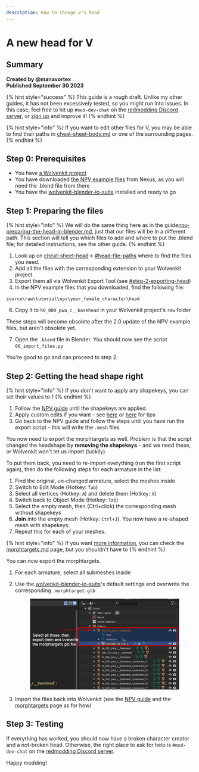 ```yaml
---
description: How to change V's head
---
```


# A new head for V

## Summary

**Created by @manavortex**\
**Published September 30 2023**

{% hint style="success" %}
This guide is a rough draft. Unlike my other guides, it has not been excessively tested, so you might run into issues. In this case, feel free to hit up  `#mod-dev-chat` on the [redmodding Discord server](https://discord.gg/redmodding), or [sign up](https://app.gitbook.com/invite/-MP5ijqI11FeeX7c8-N8/H70HZBOeUulIpkQnBLK7) and improve it!
{% endhint %}

{% hint style="info" %}
If you want to edit other files for V, you may be able to find their paths in [cheat-sheet-body.md](../../for-mod-creators-theory/references-lists-and-overviews/cheat-sheet-body.md "mention") or one of the surrounding pages.
{% endhint %}

## Step 0: Prerequisites

* You have [a Wolvenkit project](https://app.gitbook.com/s/-MP\_ozZVx2gRZUPXkd4r/wolvenkit-app/usage/wolvenkit-projects#create-a-new-wolvenkit-mod-project)
* You have downloaded [the NPV example files](https://www.nexusmods.com/cyberpunk2077/mods/8328) from Nexus, as you will need the .blend file from there
* You have the [wolvenkit-blender-io-suite](../../for-mod-creators-theory/modding-tools/wolvenkit-blender-io-suite/ "mention") installed and ready to go

## Step 1: Preparing the files

{% hint style="info" %}
We will do the same thing here as in the guide[npv-preparing-the-head-in-blender.md](npv-v-as-custom-npc/npv-preparing-the-head-in-blender.md "mention"), just that our files will be in a different path. This section will tell you which files to add and where to put the .blend file; for detailed instructions, see the other guide.
{% endhint %}

1. Look up on [cheat-sheet-head](../../for-mod-creators/references-lists-and-overviews/cheat-sheet-head/ "mention")-> [#head-file-paths](../../for-mod-creators/references-lists-and-overviews/cheat-sheet-head/#head-file-paths "mention") where to find the files you need.
2. Add all the files with the corresponding extension to your Wolvenkit project.
3. Export them all via Wolvenkit Export Tool (see [#step-2-exporting-head](npv-v-as-custom-npc/npv-preparing-the-head-in-blender.md#step-2-exporting-head "mention"))
4. In the NPV example files that you downloaded, find the following file:

```
source\raw\tutorial\npv\your_female_character\head
```

6. Copy it to `h0_000_pwa_c__basehead` in your Wolvenkit project's `raw` folder

These steps will become obsolete after the 2.0 update of the NPV example files, but aren't obsolete yet.

7. Open the `.blend` file in Blender. You should now see the script `00_import_files.py`

You're good to go and can proceed to step 2.

## Step 2: Getting the head shape right

{% hint style="info" %}
If you don't want to apply any shapekeys, you can set their values to 1
{% endhint %}

1. Follow the [NPV guide](npv-v-as-custom-npc/) until the shapekeys are applied.&#x20;
2. Apply custom edits if you want - see [here](../items-equipment/recolours-and-refits/r-and-r-refitting-step-by-step.md#step-4-refitting) or [here](../../for-mod-creators-theory/3d-modelling/mesh-sculpting-techniques.md) for tips
3. Go back to the NPV guide and follow the steps until you have run the export script - this will write the `.mesh` files

You now need to export the morphtargets as well. Problem is that the script changed the headshape by **removing the shapekeys** - and we need these, or Wolvenkit won't let us import (luckily).&#x20;

To put them back, you need to re-import everything (run the first script again), then do the following steps for each armature in the list:

1. Find the original, un-changed armature, select the meshes inside
2. Switch to Edit Mode (Hotkey: `Tab`)
3. Select all vertices (Hotkey: `A`) and delete them (Hotkey: `X`)
4. Switch back to Object Mode (Hotkey: `Tab`)
5. Select the empty mesh, then (Ctrl+click) the corresponding mesh without shapekeys
6. **Join** into the empty mesh (Hotkey: `Ctrl+J`). You now have a re-shaped mesh with shapekeys.&#x20;
7. Repeat this for each of your meshes.&#x20;

{% hint style="info" %}
If you want [more information](../../for-mod-creators-theory/3d-modelling/morphtargets.md), you can check the [morphtargets.md](../../for-mod-creators-theory/3d-modelling/morphtargets.md "mention") page, but you shouldn't have to
{% endhint %}

You can now export the morphtargets.

1. For each armature, select all submeshes inside
2.  Use the [wolvenkit-blender-io-suite](../../for-mod-creators-theory/modding-tools/wolvenkit-blender-io-suite/ "mention")'s default settings and overwrite the corresponding `.morphtarget.glb`&#x20;

    <figure><img src="../../.gitbook/assets/npv_basehead_export_from_blender.png" alt=""><figcaption></figcaption></figure>
3. Import the files back into Wolvenkit (see the [NPV guide](npv-v-as-custom-npc/npv-preparing-the-head-in-blender.md#step-3-importing-head) and the [morphtargets](../../for-mod-creators-theory/3d-modelling/morphtargets.md#editing-morphtargets) page as for how)

## Step 3: Testing

If everything has worked, you should now have a broken character creator and a not-broken head. Otherwise, the right place to ask for help is `#mod-dev-chat` on the [redmodding Discord server](https://discord.gg/redmodding).&#x20;

Happy modding!

